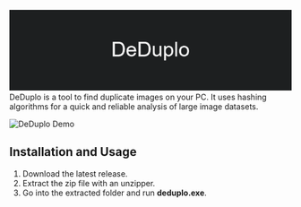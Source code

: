 ![DeDuplo Banner](/repo-images/banner.png)
DeDuplo is a tool to find duplicate images on your PC. 
It uses hashing algorithms for a quick and reliable analysis of large image datasets.

![DeDuplo Demo](/repo-images/demo.gif)

## Installation and Usage
1. Download the latest release.
2. Extract the zip file with an unzipper.
3. Go into the extracted folder and run **deduplo.exe**.
